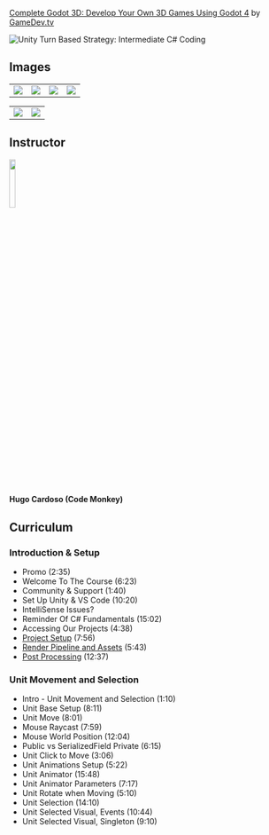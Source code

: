 [Complete Godot 3D: Develop Your Own 3D Games Using Godot 4](https://www.gamedev.tv/p/unity-turn-based-strategy)
by [GameDev.tv](https://www.gamedev.tv)

![Unity Turn Based Strategy: Intermediate C# Coding](https://www.filepicker.io/api/file/4O0OX4aHQx6tNcitShGw)


## Images
<table>
    <tr>
        <td><img src="https://www.filepicker.io/api/file/CP70rpt7StiwF87fI8Nv" /></td>
        <td><img src="https://www.filepicker.io/api/file/YIqOcj1oTWR30duopDIA" /></td>
		<td><img src="https://www.filepicker.io/api/file/9BYNGN4NTWGhU8UAizYu" /></td>
		<td><img src="https://www.filepicker.io/api/file/jRRz6VJCR0aAAl22ym1N" /></td>
    </tr>
</table>

<table>
    <tr>
        <td><img src="https://www.filepicker.io/api/file/YcCOPQyKRriDlQ4C8Uck" /></td>
        <td><img src="https://www.filepicker.io/api/file/ZZ1mfsqSSR2lQrFtQbqQ" /></td>
    </tr>
</table>

## Instructor
<img src="https://www.filepicker.io/api/file/kuZcOot1SXGjRWUC9347" width="15%" />
<h4>Hugo Cardoso (Code Monkey)</h4>

## Curriculum

### Introduction & Setup
- Promo (2:35)
- Welcome To The Course (6:23)
- Community & Support (1:40)
- Set Up Unity & VS Code (10:20)
- IntelliSense Issues?
- Reminder Of C# Fundamentals (15:02)
- Accessing Our Projects (4:38)
- [Project Setup](https://github.com/aaronmsimon/unity-gamedevtv-turn-based-strategy/commit/5e6c650b3613fd7e11a39767fcbb8d7beb2776e6) (7:56)
- [Render Pipeline and Assets](https://github.com/aaronmsimon/unity-gamedevtv-turn-based-strategy/commit/94f8fec13403da1d59f8bd15428f8e05ca38e155) (5:43)
- [Post Processing](https://github.com/aaronmsimon/unity-gamedevtv-turn-based-strategy/commit/4bdafecd5c809effcef31ae4022bb6344ea7c32b) (12:37)

### Unit Movement and Selection
- Intro - Unit Movement and Selection (1:10)
- Unit Base Setup (8:11)
- Unit Move (8:01)
- Mouse Raycast (7:59)
- Mouse World Position (12:04)
- Public vs SerializedField Private (6:15)
- Unit Click to Move (3:06)
- Unit Animations Setup (5:22)
- Unit Animator (15:48)
- Unit Animator Parameters (7:17)
- Unit Rotate when Moving (5:10)
- Unit Selection (14:10)
- Unit Selected Visual, Events (10:44)
- Unit Selected Visual, Singleton (9:10)